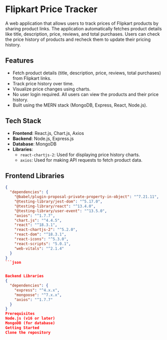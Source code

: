 ﻿
# Flipkart Price Tracker

A web application that allows users to track prices of Flipkart products by sharing product links. The application automatically fetches product details like title, description, price, reviews, and total purchases. Users can check the price history of products and recheck them to update their pricing history.

## Features

- Fetch product details (title, description, price, reviews, total purchases) from Flipkart links.
- Track price history over time.
- Visualize price changes using charts.
- No user login required. All users can view the products and their price history.
- Built using the MERN stack (MongoDB, Express, React, Node.js).

## Tech Stack

- **Frontend**: React.js, Chart.js, Axios
- **Backend**: Node.js, Express.js
- **Database**: MongoDB
- **Libraries**: 
  - `react-chartjs-2`: Used for displaying price history charts.
  - `axios`: Used for making API requests to fetch product data.
  
## Frontend Libraries

```json
{
  "dependencies": {
    "@babel/plugin-proposal-private-property-in-object": "^7.21.11",
    "@testing-library/jest-dom": "^5.17.0",
    "@testing-library/react": "^13.4.0",
    "@testing-library/user-event": "^13.5.0",
    "axios": "^1.7.7",
    "chart.js": "^4.4.5",
    "react": "^18.3.1",
    "react-chartjs-2": "^5.2.0",
    "react-dom": "^18.3.1",
    "react-icons": "^5.3.0",
    "react-scripts": "5.0.1",
    "web-vitals": "^2.1.4"
  }
}
```json


Backend Libraries
{
  "dependencies": {
    "express": "^4.x.x",
    "mongoose": "^7.x.x",
    "axios": "^1.7.7"
  }
}
Prerequisites
Node.js (v16 or later)
MongoDB (for database)
Getting Started
Clone the repository
